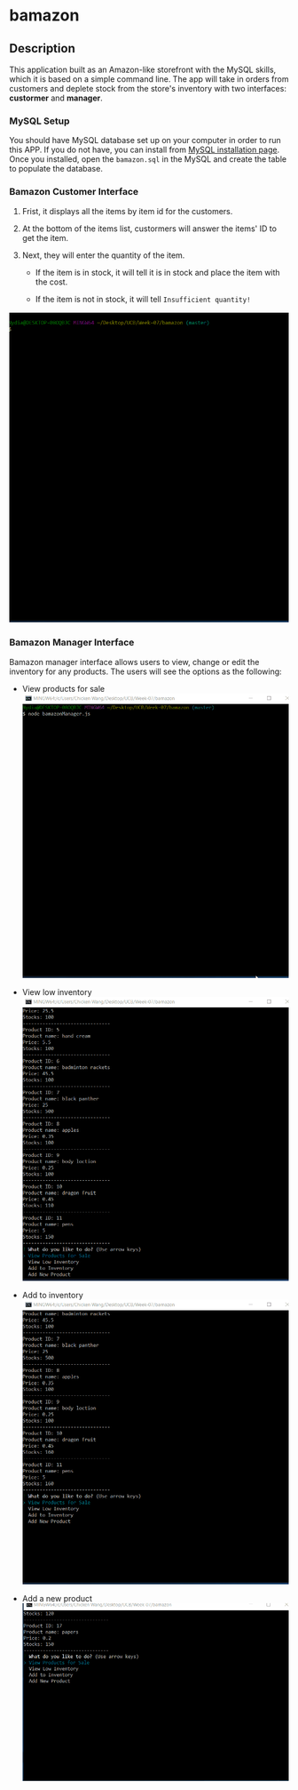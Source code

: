 # bamazon

## Description
This application built as an Amazon-like storefront with the MySQL skills, which it is based on a simple command line. The app will take in orders from customers and deplete stock from the store's inventory with two interfaces: **custormer** and **manager**.

### MySQL Setup
You should have MySQL database set up on your computer in order to run this APP. If you do not have, you can  install from [MySQL installation page](https://dev.mysql.com/doc/refman/5.6/en/installing.html). Once you installed, open the `bamazon.sql` in the MySQL and create the table to populate the database. 


### Bamazon Customer Interface


1. Frist, it displays all the items by item id for the customers.

2. At the bottom of the items list, custormers will answer the items' ID to get the item.

3. Next, they will enter the quantity of the item.

	- If the item is in stock, it will tell it is in stock and place the item with the cost.

	- If the item is not in stock, it will tell `Insufficient quantity!`

![View products for sale](images/customer.gif)

### Bamazon Manager Interface
Bamazon manager interface allows users to view, change or edit the inventory for any products. The users will see the options as the following:

* View products for sale
![View products for sale](images/view.gif)

* View low inventory
![View products for sale](images/viewLow.gif)

* Add to inventory
![View products for sale](images/addStock.gif)

* Add a new product
![View products for sale](images/addNew.gif)

